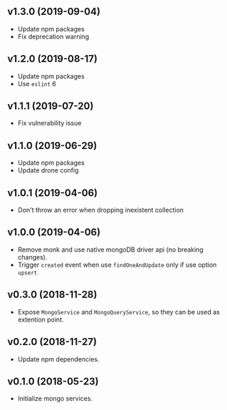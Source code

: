 ## v1.3.0 (2019-09-04)

* Update npm packages
* Fix deprecation warning

## v1.2.0 (2019-08-17)

* Update npm packages
* Use `eslint` 6

## v1.1.1 (2019-07-20)

* Fix vulnerability issue

## v1.1.0 (2019-06-29)

* Update npm packages
* Update drone config

## v1.0.1 (2019-04-06)

* Don't throw an error when dropping inexistent collection

## v1.0.0 (2019-04-06)

* Remove monk and use native mongoDB driver api (no breaking changes).
* Trigger `created` event when use `findOneAndUpdate` only if use option `upsert`

## v0.3.0 (2018-11-28)

* Expose `MongoService` and `MongoQueryService`, so they can be used as extention point.

## v0.2.0 (2018-11-27)

* Update npm dependencies.

## v0.1.0 (2018-05-23)

* Initialize mongo services.
